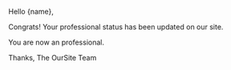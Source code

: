 Hello {name},

Congrats! Your professional status has been updated on our site. 

You are now an professional.

Thanks,
The OurSite Team
